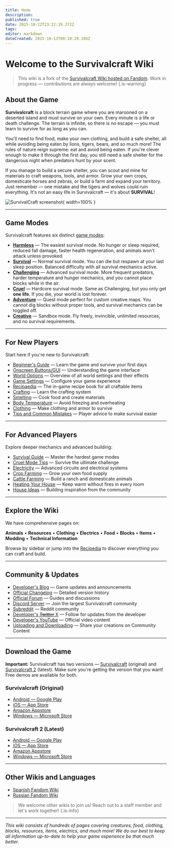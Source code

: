 ```yaml
---
title: Home
description: 
published: true
date: 2025-10-22T23:22:39.272Z
tags: 
editor: markdown
dateCreated: 2025-10-13T00:18:29.189Z
---
```


# Welcome to the Survivalcraft Wiki

> This wiki is a fork of the [Survivalcraft Wiki hosted on Fandom](https://survivalcraftgame.fandom.com/wiki/SurvivalCraft_Wiki). Work in progress — contributions are always welcome!
{.is-warning}

## About the Game

**Survivalcraft** is a block terrain game where you are marooned on a deserted island and must survive on your own. Every minute is a life or death challenge. The terrain is infinite, so there is no escape — you must learn to survive for as long as you can.

You'll need to find food, make your own clothing, and build a safe shelter, all while avoiding being eaten by lions, tigers, bears, and so much more! The rules of nature reign supreme: eat and avoid being eaten. If you're clever enough to make it through the first day, you still need a safe shelter for the dangerous night when predators hunt by your scent.

If you manage to build a secure shelter, you can scout and mine for materials to craft weapons, tools, and armor. Grow your own crops, domesticate horses and zebras, or build a farm and expand your territory. Just remember — one mistake and the tigers and wolves could ruin everything. It's not an easy life in Survivalcraft — it's about **SURVIVAL**!

![SurvivalCraft screenshot](uploads/New_sunset.jpg){ width=100% }

---

## Game Modes

Survivalcraft features six distinct [game modes](Recipaedia/Construction/Mechanics/Game_modes.md):

- [**Harmless**](Recipaedia/Construction/Mechanics/Harmless_Gamemode.md) — The easiest survival mode. No hunger or sleep required, reduced fall damage, faster health regeneration, and animals won't attack unless provoked.
- [**Survival**](Recipaedia/Construction/Mechanics/Survival_Gamemode.md) — Normal survival mode. You can die but respawn at your last sleep position. Balanced difficulty with all survival mechanics active.
- [**Challenging**](Recipaedia/Construction/Mechanics/Challenging_Gamemode.md) — Advanced survival mode. More frequent predators, harder temperature and hunger mechanics, and you cannot place blocks while in the air.
- [**Cruel**](Recipaedia/Construction/Mechanics/Cruel_Gamemode.md) — Hardcore survival mode. Same as Challenging, but you only get **one life**. If you die, your world is lost forever.
- [**Adventure**](Recipaedia/Construction/Mechanics/Adventure_Gamemode.md) — Quest mode perfect for custom creative maps. You cannot dig blocks without proper tools, and survival mechanics can be toggled off.
- [**Creative**](Recipaedia/Construction/Mechanics/Creative_Gamemode.md) — Sandbox mode. Fly freely, invincible, unlimited resources, and no survival requirements.

---

## For New Players

Start here if you're new to Survivalcraft:

- [Beginner's Guide](Guides/Beginner's_Guide.md) — Learn the game and survive your first days
- [Onscreen Buttons/GUI](Onscreen_Buttons/GUI) — Understanding the game interface
- [World Options](World_Options) — Overview of all world settings and their effects
- [Game Settings](Recipaedia/Construction/Mechanics/Game_Settings.md) — Configure your game experience
- [Recipaedia](Recipaedia) — The in-game recipe book for all craftable items
- [Crafting](Recipaedia/Construction/Mechanics/Crafting.md) — Learn the crafting system
- [Smelting](Mechanics/Smelting.md) — Cook food and create materials
- [Body Temperature](Recipaedia/Construction/Mechanics/Body_Temperature.md) — Avoid freezing and overheating
- [Clothing](Recipaedia/Clothes/Clothing.md) — Make clothing and armor to survive
- [Tips and Common Mistakes](Tips,_Tricks_and_Common_Mistakes) — Player advice to make survival easier

---

## For Advanced Players

Explore deeper mechanics and advanced building:

- [Survival Guide](Survival_Guide) — Master the hardest game modes
- [Cruel Mode Tips](Guides/Tips_For_Cruel_Gamemode.md) — Survive the ultimate challenge
- [Electricity](Category:Electricity) — Advanced circuits and electrical systems
- [Crop Farming](Crop_Farming) — Grow your own food supply
- [Cattle Farming](Guides/Cattle_Farming.md) — Build a ranch and domesticate animals
- [Heating Your House](Guides/Heating_Your_House.md) — Keep warm without fires in every room
- [House Ideas](Guides/House_Ideas.md) — Building inspiration from the community

---

## Explore the Wiki

We have comprehensive pages on:

**Animals** • **Resources** • **Clothing** • **Electrics** • **Food** • **Blocks** • **Items** • **Modding** • **Technical Information**

Browse by sidebar or jump into the [Recipedia](Recipedia) to discover everything you can craft and build.

---

## Community & Updates

- [Developer's Blog](https://kaalus.wordpress.com/) — Game updates and announcements
- [Official Changelog](https://kaalus.wordpress.com/updates-history/) — Detailed version history
- [Official Forum](https://www.tapatalk.com/groups/survivalcraft/) — Guides and discussions
- [Discord Server](https://discord.gg/Xc35K8KC3m) — Join the largest Survivalcraft community
- [Subreddit](https://www.reddit.com/r/SurvivalCraft/) — Reddit community
- [Developer's ~~Twitter~~ X](https://x.com/CandyRufusGames/) — Follow for updates from the developer
- [Developer's YouTube](https://www.youtube.com/user/kaalus/) — Official video content
- [Uploading and Downloading](Uploading_and_Downloading) — Share your creations on Community Content

---

## Download the Game

**Important:** Survivalcraft has two versions — [Survivalcraft](Survivalcraft) (original) and [Survivalcraft 2](Survivalcraft_2) (latest). Make sure you're getting the version that you want! Free demos are available for both.

### Survivalcraft (Original)

- [Android — Google Play](http://play.google.com/store/apps/details?id=com.candyrufusgames.survivalcraft)
- [iOS — App Store](https://itunes.apple.com/app/survivalcraft/id622613679)
- [Amazon Appstore](http://www.amazon.com/gp/mas/dl/android?p=com.candyrufusgames.survivalcraft)
- [Windows — Microsoft Store](https://apps.microsoft.com/detail/9wzdncrfhvnl)

### Survivalcraft 2 (Latest)

- [Android — Google Play](https://play.google.com/store/apps/details?id=com.candyrufusgames.survivalcraft2)
- [iOS — App Store](https://apps.apple.com/us/app/survivalcraft-2/id1185580782)
- [Amazon Appstore](https://www.amazon.com/Candy-Rufus-Games-Survivalcraft-2/dp/B01N6GTF7M?dib=eyJ2IjoiMSJ9.inwBH5w0Kf3ZQyWvvqrIyZHHFA-89nfnvT0p_5DSL_rVjFuLc5l_5E45EEP1-6YwCLJIvVG3NEcguu_3reGpyIiQnr3qhttps://survivalcraft.fandom.com/ru/wiki/Survivalcraft_%D0%B2%D0%B8%D0%BA%D0%B8kIF2HGcmvBRt5p4.GWFoVRiTHBKhgynWv1DL861JhJh9d-l5B0EeaKUC9hI)
- [Windows — Microsoft Store](https://apps.microsoft.com/detail/9phc48p58nb2)

---

## Other Wikis and Languages

- [Spanish Fandom Wiki](https://survivalcraft.fandom.com/es/wiki/Survivalcraft_Wiki)
- [Russian Fandom Wiki](https://survivalcraft.fandom.com/ru/wiki/Survivalcraft_%D0%B2%D0%B8%D0%BA%D0%B8)

> We welcome other wikis to join us! Reach out to a staff member and let's work together!
{.is-info}

---

*This wiki consists of hundreds of pages covering creatures, food, clothing, blocks, resources, items, electrics, and much more! We do our best to keep all information up-to-date to help your game experience be that much better.*